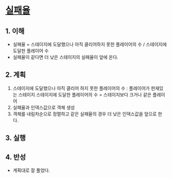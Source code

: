# [실패율](https://programmers.co.kr/learn/courses/30/lessons/42889)

## 1. 이해

- 실패율 = 스테이지에 도달했으나 아직 클리어하지 못한 플레이어의 수 / 스테이지에 도달한 플레이어 수
- 실패율이 같다면 더 낮은 스테이지의 실패율이 앞에 온다.

## 2. 계획

1. 스테이지에 도달했으나 아직 클리어 하지 못한 플레이어의 수 : 플레이어가 현재있는 스테이지
   스테이지에 도달한 플레이어의 수 = 스테이지보다 크거나 같은 플레이어
2. 실패율과 인덱스값으로 객체 생성
3. 객체를 내림차순으로 정렬하고 같은 실패율의 경우 더 낮은 인덱스값을 앞으로 한다.

## 3. 실행

## 4. 반성

- 계획대로 잘 풀었다.
